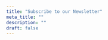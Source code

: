 ```yaml
---
title: "Subscribe to our Newsletter"
meta_title: ""
description: ""
draft: false
---
```


<link rel='preload' href='https://static.everyaction.com/ea-actiontag/at.js' as='script' crossorigin='anonymous'>
<link rel='preload' href='https://static.everyaction.com/ea-actiontag/at.min.css' as='style'>
<script type='text/javascript' src='https://static.everyaction.com/ea-actiontag/at.js' crossorigin='anonymous'></script>
<link rel='preload' href='https://nvlupin.blob.core.windows.net/designs/CustomStylesheet_42a8a89c87ba24541cb6bf66f98b60e079870035f52017dcc5fae9329120dd07.css' as='style'>
<div class="ngp-form"
 data-form-url="https://secure.everyaction.com/v1/Forms/krBaWzsKRkWn3jl_CFZpPg2"
 data-custom-css='https://nvlupin.blob.core.windows.net/designs/CustomStylesheet_42a8a89c87ba24541cb6bf66f98b60e079870035f52017dcc5fae9329120dd07.css'
 data-fastaction-endpoint="https://fastaction.ngpvan.com"
 data-inline-errors="true"
 data-fastaction-nologin="true"
 data-mobile-autofocus="false">
</div>
